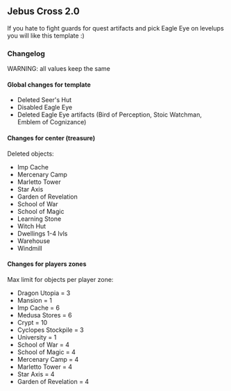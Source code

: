 ## Jebus Cross 2.0

If you hate to fight guards for quest artifacts and pick Eagle Eye on levelups you will like this template :)

### Changelog

WARNING: all values keep the same

#### Global changes for template

- Deleted Seer's Hut
- Disabled Eagle Eye
- Deleted Eagle Eye artifacts (Bird of Perception, Stoic Watchman, Emblem of Cognizance)

#### Changes for center (treasure)

Deleted objects:

- Imp Cache
- Mercenary Camp
- Marletto Tower
- Star Axis
- Garden of Revelation
- School of War
- School of Magic
- Learning Stone
- Witch Hut
- Dwellings 1-4 lvls
- Warehouse
- Windmill

#### Changes for players zones

Max limit for objects per player zone:

- Dragon Utopia = 3
- Mansion = 1
- Imp Cache = 6
- Medusa Stores = 6
- Crypt = 10
- Cyclopes Stockpile = 3
- University = 1
- School of War = 4
- School of Magic = 4
- Mercenary Camp = 4
- Marletto Tower = 4
- Star Axis = 4
- Garden of Revelation = 4
